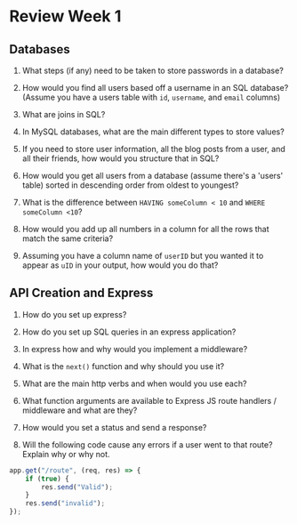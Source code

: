 # Review Week 1

## Databases

1. What steps (if any) need to be taken to store passwords in a database?

2. How would you find all users based off a username in an SQL database? (Assume you have a users table with `id`, `username`, and `email` columns)

3. What are joins in SQL?

4. In MySQL databases, what are the main different types to store values?

5. If you need to store user information, all the blog posts from a user, and all their friends, how would you structure that in SQL?

6. How would you get all users from a database (assume there's a 'users' table) sorted in descending order from oldest to youngest?

7. What is the difference between `HAVING someColumn < 10` and `WHERE someColumn <10`?

8. How would you add up all numbers in a column for all the rows that match the same criteria?

9. Assuming you have a column name of `userID` but you wanted it to appear as `uID` in your output, how would you do that?

## API Creation and Express

1. How do you set up express?

2. How do you set up SQL queries in an express application?

3. In express how and why would you implement a middleware?

4. What is the `next()` function and why should you use it?

5. What are the main http verbs and when would you use each?

6. What function arguments are available to Express JS route handlers / middleware and what are they?

7. How would you set a status and send a response?

8. Will the following code cause any errors if a user went to that route? Explain why or why not.

```js
app.get("/route", (req, res) => {
    if (true) {
        res.send("Valid");
    }
    res.send("invalid");
});
```
